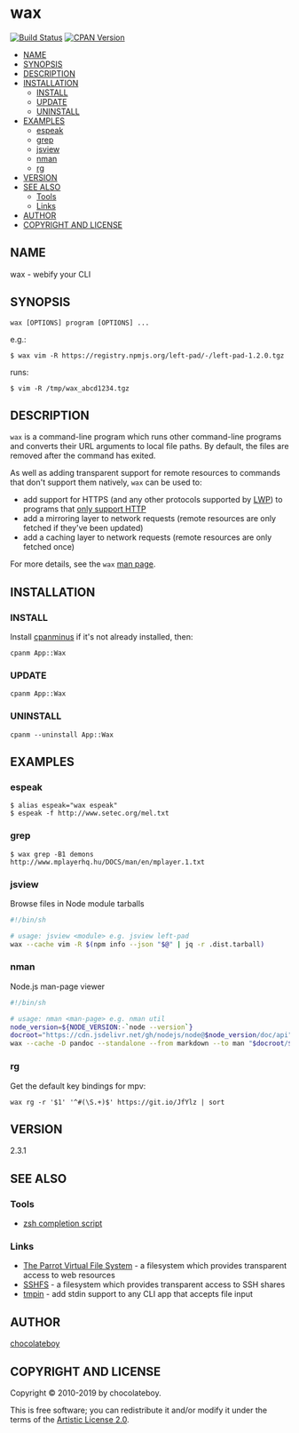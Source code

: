 # wax

[![Build Status](https://secure.travis-ci.org/chocolateboy/wax.svg)](http://travis-ci.org/chocolateboy/wax)
[![CPAN Version](https://badge.fury.io/pl/App-Wax.svg)](http://badge.fury.io/pl/App-Wax)

<!-- toc -->

- [NAME](#name)
- [SYNOPSIS](#synopsis)
- [DESCRIPTION](#description)
- [INSTALLATION](#installation)
  - [INSTALL](#install)
  - [UPDATE](#update)
  - [UNINSTALL](#uninstall)
- [EXAMPLES](#examples)
  - [espeak](#espeak)
  - [grep](#grep)
  - [jsview](#jsview)
  - [nman](#nman)
  - [rg](#rg)
- [VERSION](#version)
- [SEE ALSO](#see-also)
  - [Tools](#tools)
  - [Links](#links)
- [AUTHOR](#author)
- [COPYRIGHT AND LICENSE](#copyright-and-license)

<!-- tocstop -->

## NAME

wax - webify your CLI

## SYNOPSIS

    wax [OPTIONS] program [OPTIONS] ...

e.g.:

    $ wax vim -R https://registry.npmjs.org/left-pad/-/left-pad-1.2.0.tgz

runs:

    $ vim -R /tmp/wax_abcd1234.tgz

## DESCRIPTION

`wax` is a command-line program which runs other command-line programs and converts their URL
arguments to local file paths. By default, the files are removed after the command has exited.

As well as adding transparent support for remote resources to commands that don't support them
natively, `wax` can be used to:

- add support for HTTPS (and any other protocols supported by [LWP](https://metacpan.org/pod/LWP)) to programs that [only support HTTP](https://github.com/jgm/pandoc/issues/1266)
- add a mirroring layer to network requests (remote resources are only fetched if they've been updated)
- add a caching layer to network requests (remote resources are only fetched once)

For more details, see the `wax` [man page](bin/README.md).

## INSTALLATION

### INSTALL

Install [cpanminus](https://github.com/miyagawa/cpanminus/tree/devel/App-cpanminus#readme) if it's not already installed,
then:

    cpanm App::Wax

### UPDATE

    cpanm App::Wax

### UNINSTALL

    cpanm --uninstall App::Wax

## EXAMPLES

### espeak

    $ alias espeak="wax espeak"
    $ espeak -f http://www.setec.org/mel.txt

### grep

    $ wax grep -B1 demons http://www.mplayerhq.hu/DOCS/man/en/mplayer.1.txt

### jsview

Browse files in Node module tarballs

```bash
#!/bin/sh

# usage: jsview <module> e.g. jsview left-pad
wax --cache vim -R $(npm info --json "$@" | jq -r .dist.tarball)
```

### nman

Node.js man-page viewer

```bash
#!/bin/sh

# usage: nman <man-page> e.g. nman util
node_version=${NODE_VERSION:-`node --version`}
docroot="https://cdn.jsdelivr.net/gh/nodejs/node@$node_version/doc/api"
wax --cache -D pandoc --standalone --from markdown --to man "$docroot/$1.md" | man -l -
```

### rg

Get the default key bindings for mpv:

    wax rg -r '$1' '^#(\S.+)$' https://git.io/JfYlz | sort

## VERSION

2.3.1

## SEE ALSO

### Tools

- [zsh completion script](https://github.com/chocolateboy/App-Wax/wiki/Zsh-completion-script)

### Links

- [The Parrot Virtual File System](http://ccl.cse.nd.edu/software/parrot/) - a filesystem which provides transparent access to web resources
- [SSHFS](https://github.com/libfuse/sshfs) - a filesystem which provides transparent access to SSH shares
- [tmpin](https://github.com/sindresorhus/tmpin) - add stdin support to any CLI app that accepts file input

## AUTHOR

[chocolateboy](mailto:chocolate@cpan.org)

## COPYRIGHT AND LICENSE

Copyright © 2010-2019 by chocolateboy.

This is free software; you can redistribute it and/or modify it under the terms of the
[Artistic License 2.0](http://www.opensource.org/licenses/artistic-license-2.0.php).
